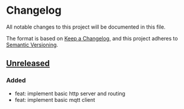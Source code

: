 
# Changelog

All notable changes to this project will be documented in this file.

The format is based on [Keep a Changelog](https://keepachangelog.com/en/1.1.0/),
and this project adheres to [Semantic Versioning](https://semver.org/spec/v2.0.0.html).

## [Unreleased]

### Added

-   feat: implement basic http server and routing
-   feat: implement basic mqtt client

[Unreleased]: https://github.com/SmartCityFlensburg/green-space-management/compare/dfdebe1...HEAD

